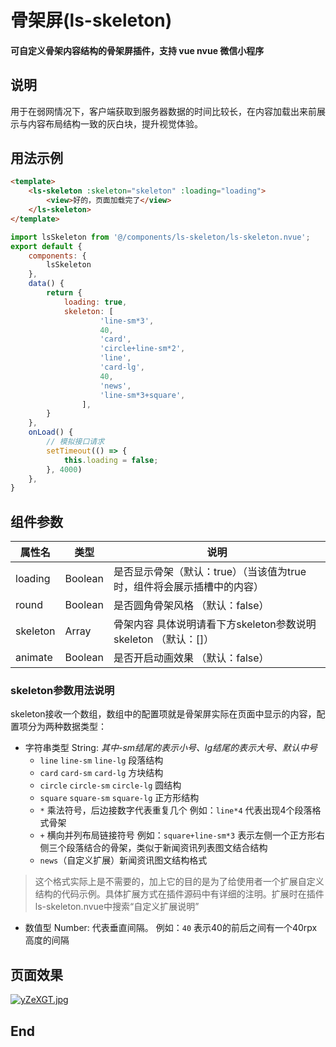
# 骨架屏(ls-skeleton)

#### 可自定义骨架内容结构的骨架屏插件，支持 vue nvue 微信小程序

## 说明
用于在弱网情况下，客户端获取到服务器数据的时间比较长，在内容加载出来前展示与内容布局结构一致的灰白块，提升视觉体验。


## 用法示例

```html
<template>
	<ls-skeleton :skeleton="skeleton" :loading="loading">
		<view>好的，页面加载完了</view>
	</ls-skeleton>
</template>
```

```js
import lsSkeleton from '@/components/ls-skeleton/ls-skeleton.nvue';
export default {
	components: {
		lsSkeleton
	},
	data() {
		return {
			loading: true,
			skeleton: [
					'line-sm*3',
					40,
					'card',
					'circle+line-sm*2',
					'line',
					'card-lg',
					40,
					'news',
					'line-sm*3+square',
				],
		}
	},
	onLoad() {
		// 模拟接口请求
		setTimeout(() => {
			this.loading = false;
		}, 4000)
	},
}
```
	
## 组件参数
|  属性名   | 类型  | 说明  |
|  ----  | ----  | ----  |
| loading  | Boolean | 是否显示骨架（默认：true）（当该值为true时，组件将会展示插槽中的内容） |
| round  | Boolean | 是否圆角骨架风格 （默认：false）|
| skeleton  | Array | 骨架内容 具体说明请看下方skeleton参数说明skeleton （默认：[]） |
| animate  | Boolean | 是否开启动画效果 （默认：false） |

### skeleton参数用法说明
skeleton接收一个数组，数组中的配置项就是骨架屏实际在页面中显示的内容，配置项分为两种数据类型：
+ 字符串类型 String:  *其中-sm结尾的表示小号、lg结尾的表示大号、默认中号*
    + `line` `line-sm` `line-lg`  段落结构
    + `card` `card-sm` `card-lg`  方块结构
    + `circle` `circle-sm` `circle-lg`  圆结构
    + `square` `square-sm` `square-lg`  正方形结构
    + `*` 乘法符号，后边接数字代表重复几个  例如：`line*4` 代表出现4个段落格式骨架
    + `+` 横向并列布局链接符号  例如：`square+line-sm*3` 表示左侧一个正方形右侧三个段落结合的骨架，类似于新闻资讯列表图文结合结构
    + `news`（自定义扩展）新闻资讯图文结构格式
 > 这个格式实际上是不需要的，加上它的目的是为了给使用者一个扩展自定义结构的代码示例。具体扩展方式在插件源码中有详细的注明。扩展时在插件ls-skeleton.nvue中搜索“自定义扩展说明”

+ 数值型 Number: 代表垂直间隔。 例如：`40`  表示40的前后之间有一个40rpx高度的间隔 


## 页面效果
[![yZeXGT.jpg](https://s3.ax1x.com/2021/02/01/yZeXGT.jpg)](https://imgchr.com/i/yZeXGT)

## End